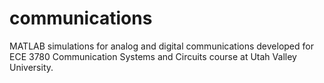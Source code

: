 # communications
 
 MATLAB simulations for analog and digital communications developed for ECE 3780 Communication Systems and Circuits course at Utah Valley University.
